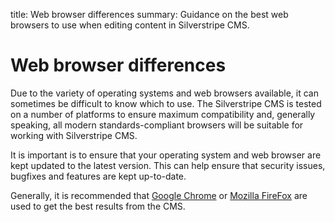 title: Web browser differences
summary: Guidance on the best web browsers to use when editing content in Silverstripe CMS.

# Web browser differences

Due to the variety of operating systems and web browsers available, it can sometimes be difficult to know which to use. The Silverstripe CMS is tested on a number of platforms to ensure maximum compatibility and, generally speaking, all modern standards-compliant browsers will be suitable for working with Silverstripe CMS.

It is important is to ensure that your operating system and web browser are kept updated to the latest version. This can help ensure that security issues, bugfixes and features are kept up-to-date.

Generally, it is recommended that [Google Chrome](http://google.com/chrome) or [Mozilla FireFox](http://www.mozilla.org/en-GB/firefox/) are used to get the best results from the CMS.
